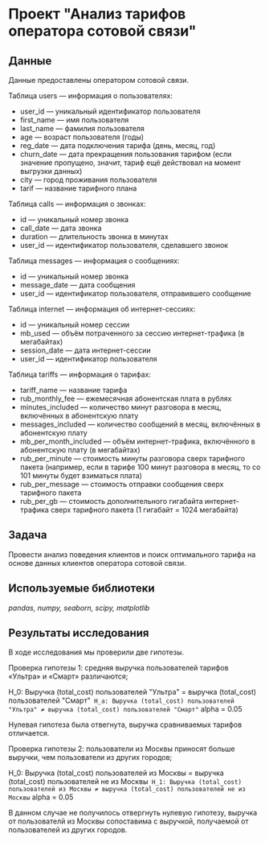 # Проект "Анализ тарифов оператора сотовой связи"

## Данные

Данные предоставлены оператором сотовой связи.

Таблица users — информация о пользователях:

- user_id — уникальный идентификатор пользователя
- first_name — имя пользователя
- last_name — фамилия пользователя
- age — возраст пользователя (годы)
- reg_date — дата подключения тарифа (день, месяц, год)
- churn_date — дата прекращения пользования тарифом (если значение пропущено, значит, тариф ещё действовал на момент выгрузки данных)
- city — город проживания пользователя
- tarif — название тарифного плана

Таблица calls — информация о звонках:

- id — уникальный номер звонка
- call_date — дата звонка
- duration — длительность звонка в минутах
- user_id — идентификатор пользователя, сделавшего звонок

Таблица messages — информация о сообщениях:

- id — уникальный номер звонка
- message_date — дата сообщения
- user_id — идентификатор пользователя, отправившего сообщение

Таблица internet — информация об интернет-сессиях:
- id — уникальный номер сессии
- mb_used — объём потраченного за сессию интернет-трафика (в мегабайтах)
- session_date — дата интернет-сессии
- user_id — идентификатор пользователя

Таблица tariffs — информация о тарифах:

- tariff_name — название тарифа
- rub_monthly_fee — ежемесячная абонентская плата в рублях
- minutes_included — количество минут разговора в месяц, включённых в абонентскую плату
- messages_included — количество сообщений в месяц, включённых в абонентскую плату
- mb_per_month_included — объём интернет-трафика, включённого в абонентскую плату (в мегабайтах)
- rub_per_minute — стоимость минуты разговора сверх тарифного пакета (например, если в тарифе 100 минут разговора в месяц, то со 101 минуты будет взиматься плата)
- rub_per_message — стоимость отправки сообщения сверх тарифного пакета
- rub_per_gb — стоимость дополнительного гигабайта интернет-трафика сверх тарифного пакета (1 гигабайт = 1024 мегабайта)

## Задача

Провести анализ поведения клиентов и поиск оптимального тарифа на основе данных клиентов оператора сотовой связи.

## Используемые библиотеки
*pandas, numpy, seaborn, scipy, matplotlib*

## Результаты исследования

В ходе исследования мы проверили две гипотезы. 

Проверка гипотезы 1: средняя выручка пользователей тарифов «Ультра» и «Смарт» различаются;

H_0: Выручка (total_cost) пользователей "Ультра" = выручка (total_cost) пользователей "Смарт"`
H_a: Выручка (total_cost) пользователей "Ультра" ≠ выручка (total_cost) пользователей "Смарт"`
alpha = 0.05

Нулевая гипотеза была отвегнута, выручка сравниваемых тарифов отличается.

Проверка гипотезы 2: пользователи из Москвы приносят больше выручки, чем пользователи из других городов;

H_0: Выручка (total_cost) пользователей из Москвы = выручка (total_cost) пользователей не из Москвы`
H_1: Выручка (total_cost) пользователей из Москвы ≠ выручка (total_cost) пользователей не из Москвы`
alpha = 0.05

В данном случае не получилось отвергнуть нулевую гипотезу, выручка от пользователй из Москвы сопоставима с выручкой, получаемой от пользователей из других городов.
